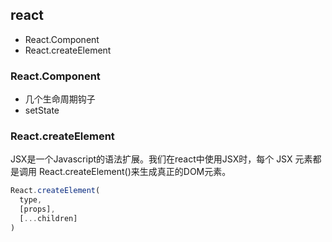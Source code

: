 ## react

- React.Component
- React.createElement

### React.Component

- 几个生命周期钩子
- setState

### React.createElement

JSX是一个Javascript的语法扩展。我们在react中使用JSX时，每个 JSX 元素都是调用 React.createElement()来生成真正的DOM元素。

```js
React.createElement(
  type,
  [props],
  [...children]
)
```